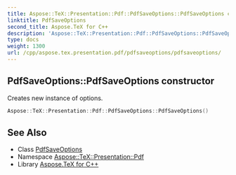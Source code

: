 ```yaml
---
title: Aspose::TeX::Presentation::Pdf::PdfSaveOptions::PdfSaveOptions constructor
linktitle: PdfSaveOptions
second_title: Aspose.TeX for C++
description: 'Aspose::TeX::Presentation::Pdf::PdfSaveOptions::PdfSaveOptions constructor. Creates new instance of options in C++.'
type: docs
weight: 1300
url: /cpp/aspose.tex.presentation.pdf/pdfsaveoptions/pdfsaveoptions/
---
```

## PdfSaveOptions::PdfSaveOptions constructor


Creates new instance of options.

```cpp
Aspose::TeX::Presentation::Pdf::PdfSaveOptions::PdfSaveOptions()
```

## See Also

* Class [PdfSaveOptions](../)
* Namespace [Aspose::TeX::Presentation::Pdf](../../)
* Library [Aspose.TeX for C++](../../../)
